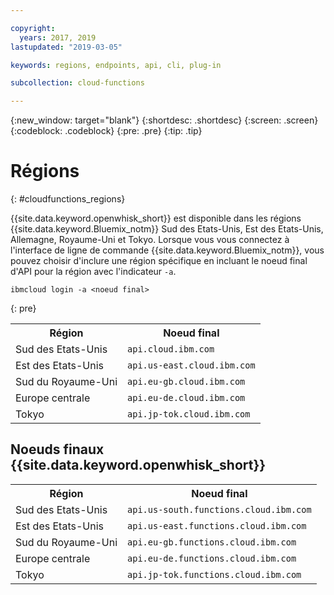 ```yaml
---

copyright:
  years: 2017, 2019
lastupdated: "2019-03-05"

keywords: regions, endpoints, api, cli, plug-in

subcollection: cloud-functions

---
```


{:new_window: target="blank"}
{:shortdesc: .shortdesc}
{:screen: .screen}
{:codeblock: .codeblock}
{:pre: .pre}
{:tip: .tip}

# Régions
{: #cloudfunctions_regions}

{{site.data.keyword.openwhisk_short}} est disponible dans les régions {{site.data.keyword.Bluemix_notm}} Sud des Etats-Unis, Est des Etats-Unis, Allemagne, Royaume-Uni et Tokyo. Lorsque vous vous connectez à l'interface de ligne de commande {{site.data.keyword.Bluemix_notm}}, vous pouvez choisir d'inclure une région spécifique en incluant le noeud final d'API pour la région avec l'indicateur `-a`. 

  ```
  ibmcloud login -a <noeud final>
  ```
  {: pre}
  
  <table>
    <tr>
      <th>Région</th>
      <th>Noeud final</th>
    </tr>
    <tr>
      <td>Sud des Etats-Unis</td>
      <td><code>api.cloud.ibm.com</code></td>
    </tr>
    <tr>
      <td>Est des Etats-Unis</td>
      <td><code>api.us-east.cloud.ibm.com</code></td>
    </tr>
    <tr>
      <td>Sud du Royaume-Uni</td>
      <td><code>api.eu-gb.cloud.ibm.com</code></td>
    </tr>
    <tr>
      <td>Europe centrale</td>
      <td><code>api.eu-de.cloud.ibm.com</code></td>
    </tr>
    <tr>
      <td>Tokyo</td>
      <td><code>api.jp-tok.cloud.ibm.com</code></td>
    </tr>
  </table>

## Noeuds finaux {{site.data.keyword.openwhisk_short}}
  <table>
    <tr>
      <th>Région</th>
      <th>Noeud final</th>
    </tr>
    <tr>
      <td>Sud des Etats-Unis</td>
      <td><code>api.us-south.functions.cloud.ibm.com</code></td>
    </tr>
    <tr>
      <td>Est des Etats-Unis</td>
      <td><code>api.us-east.functions.cloud.ibm.com</code></td>
    </tr>
    <tr>
      <td>Sud du Royaume-Uni</td>
      <td><code>api.eu-gb.functions.cloud.ibm.com</code></td>
    </tr>
    <tr>
      <td>Europe centrale</td>
      <td><code>api.eu-de.functions.cloud.ibm.com</code></td>
    </tr>
    <tr>
      <td>Tokyo</td>
      <td><code>api.jp-tok.functions.cloud.ibm.com</code></td>
    </tr>
  </table>
